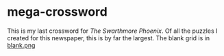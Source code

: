 # mega-crossword

This is my last crossword for _The Swarthmore Phoenix_.  Of all the puzzles I created for this newspaper, this is by far the largest.  The blank grid is in [blank.png](blank.png)


